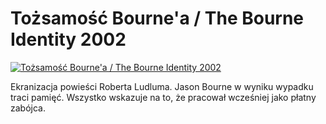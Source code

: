 Tożsamość Bourne'a / The Bourne Identity 2002 
=============
[![Tożsamość Bourne'a / The Bourne Identity 2002 ](http://vidos.pl/images/player.gif)](http://vidos.pl/tozsamosc-bourne-a-the-bourne-identity-2002)

 Ekranizacja powieści Roberta Ludluma. Jason Bourne w wyniku wypadku traci pamięć. Wszystko wskazuje na to, że pracował wcześniej jako płatny zabójca.
